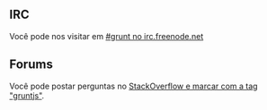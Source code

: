 ## IRC

Você pode nos visitar em [#grunt no irc.freenode.net](http://webchat.freenode.net/?channels=grunt)

## Forums

Você pode postar perguntas no [StackOverflow e marcar com a tag "gruntjs"](http://stackoverflow.com/questions/tagged/gruntjs).